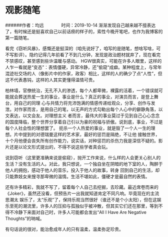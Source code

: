 #  观影随笔
######作者：均远　　　　时间：2019-10-14
渐渐发现自己越来越不擅表达了，有时候还是挺喜欢自己以前话痨的样子的，索性今晚开笔吧，也作为我博客的第一篇随笔。

看完《窃听风暴》，感慨还是挺深的（咱先说好了，咱写的是随笔，想啥写啥，可不写影评）。隐约记得几年前看了不到几分钟，发现是政治题材就弃了，现在看完不禁感叹，甚至感到些许温暖与感动。
HGW很真实，可能在许多人眼里，这样的人乍一看就是“变态”：表情僵硬，异常冷静，还”偷窥“成癖。某种程度上，与常年混迹社交场的人（像影片中的作家，政客）相比，这样的人的确少了点“人性”，但这不代表愚钝，这样的人其实更懂得温情可贵。  
  
柏林墙，官僚统治，无孔不入的渗透，每个人都卑微，裸露的活着，一个错误就可能就会葬送热爱一生的事业，事业是什么？真正的事业，对演员而言，是登上舞台，用自己的同理
心与共情力将充沛饱满的情感传递给观众，分享、创作与发泄。对作家而言，是用自己的笔，以无声的方式勾勒出每个人心中的僻静角落，以文表达，以文会友。对理想主义
者而言，最伟大的事业莫过于见到自己心心念念的国度降临，整个世界分享着自己引以为豪的祝福与骄傲。说到底，事业，不过是每个人社会性的理想罢了。
扼杀一个人热爱的事业，就是毁了一个人一生的理想。片中提到的对德瑞曼这样的艺术家，最好的惩罚是隔绝，不让他
接触世界，十个月他便会丧失所有创作能力，说实话，对种惩罚的杀伤力我是深信不疑的。影片还是以论文形式提出的，不得不说这些学者真会玩。  
  
说到窃听（这里更准确来说是偷窥），抛开工作来说，什么样的人会更关心别人的生活？没有生活的人。对此，我只想说，一个独自坐在阴暗的地下室的人，陶醉于他人的拥抱，感动于他人的音乐，投入于他人的故事，转身
回到自己的生活，却只能靠妓女来搜寻那卑微的温情。生活不堪如此，僵硬才是最自然的表情。  
  
还有许多精彩，我就不写了，留着每个人自己去挖掘，去珍藏。最近席卷而来的《Joker》，虽然还没看，但预告片一出我就知道肯定不同凡响。毕竟现在的主流思潮太
娱乐了，太“乐观”了，保持乐观当然很好（谁还不是个小太阳），但在这娱乐至死的潮流里，许多人的压抑与孤独似乎被冲散，但其实它们还在那里，等到不得不冷静下来面对自己时，许多人可能都会发出“All I Have Are Negative Thoughts”的呐喊。  
  
有句话说的很对，能治愈成年人的只有温柔，温柔弥足珍贵。
  
  
